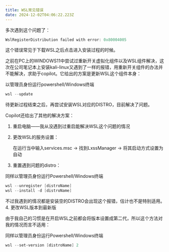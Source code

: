 ```yaml
---
title: WSL常见错误
date: 2024-12-02T04:06:22.223Z
---
```


多次遇到这个问题了：
```powershell
WslRegisterDistribution failed with error: 0x80004005
```

这个错误常见于下载WSL之后点击进入安装过程的时候。

之前在PC上的WINDOWS11中尝试过重新开关虚拟化组件以及WSL组件解决，这次在公司笔记本上安装kali-linux又遇到了一样的报错，用重新开关组件的办法并不能解决，求助于copilot。它给出的方案是更新WSL这个组件本身：

以管理员身份运行powershell/Windows终端

```powershell
wsl --update
```
待更新过程结束之后，再尝试安装WSL对应的DISTRO，目前解决了问题。


<!-- more -->

Copilot还给出了其他的解决方案：

1. 重启电脑——我从没遇到过重启能解决WSL这个问题的情况
2. 更改WSL的服务设置：

    在运行当中输入services.msc -> 找到LxssManager -> 将其启动方式设置为自动
3. 重置遇到问题的distro：

同样以管理员身份运行Powershell/Windows终端

```powershell
wsl --unregister [distroName]
wsl --install -d [distroName]
```

不过我遇到的情况都是安装空的DISTRO会出现这个报错，估计也不是特别适用。
4. 更改WSL版本到最新版

由于我自己的习惯是在开启WSL之前都会将版本设置成第二代，所以这个方法对我的情况而言不适用：

同样以管理员身份运行Powershell/Windows终端
```powershell
wsl --set-version [distroName] 2
```

